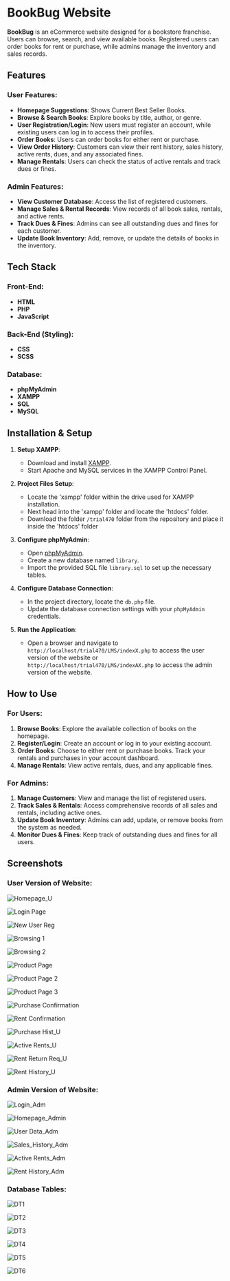 # BookBug Website

**BookBug** is an eCommerce website designed for a bookstore franchise. Users can browse, search, and view available books. Registered users can order books for rent or purchase, while admins manage the inventory and sales records.

## Features

### User Features:
- **Homepage Suggestions**: Shows Current Best Seller Books.
- **Browse & Search Books**: Explore books by title, author, or genre.
- **User Registration/Login**: New users must register an account, while existing users can log in to access their profiles.
- **Order Books**: Users can order books for either rent or purchase.
- **View Order History**: Customers can view their rent history, sales history, active rents, dues, and any associated fines.
- **Manage Rentals**: Users can check the status of active rentals and track dues or fines.

### Admin Features:
- **View Customer Database**: Access the list of registered customers.
- **Manage Sales & Rental Records**: View records of all book sales, rentals, and active rents.
- **Track Dues & Fines**: Admins can see all outstanding dues and fines for each customer.
- **Update Book Inventory**: Add, remove, or update the details of books in the inventory.

## Tech Stack

### Front-End:
- **HTML**
- **PHP**
- **JavaScript**

### Back-End (Styling):
- **CSS**
- **SCSS**

### Database:
- **phpMyAdmin**
- **XAMPP**
- **SQL**
- **MySQL**

## Installation & Setup

1. **Setup XAMPP**:
   - Download and install [XAMPP](https://www.apachefriends.org/index.html).
   - Start Apache and MySQL services in the XAMPP Control Panel.

2. **Project Files Setup**:
   - Locate the 'xampp' folder within the drive used for XAMPP installation.
   - Next head into the 'xampp' folder and locate the 'htdocs' folder.
   - Download the folder `/trial470` folder from the repository and place it inside the 'htdocs' folder

3. **Configure phpMyAdmin**:
   - Open [phpMyAdmin](http://localhost/phpmyadmin).
   - Create a new database named `library`.
   - Import the provided SQL file `library.sql` to set up the necessary tables.

4. **Configure Database Connection**:
   - In the project directory, locate the `db.php` file.
   - Update the database connection settings with your `phpMyAdmin` credentials.

5. **Run the Application**:
   - Open a browser and navigate to `http://localhost/trial470/LMS/indexX.php` to access the user version of the website or `http://localhost/trial470/LMS/indexAX.php` to access the admin version of the website.

## How to Use

### For Users:
1. **Browse Books**: Explore the available collection of books on the homepage.
2. **Register/Login**: Create an account or log in to your existing account.
3. **Order Books**: Choose to either rent or purchase books. Track your rentals and purchases in your account dashboard.
4. **Manage Rentals**: View active rentals, dues, and any applicable fines.

### For Admins:
1. **Manage Customers**: View and manage the list of registered users.
2. **Track Sales & Rentals**: Access comprehensive records of all sales and rentals, including active ones.
3. **Update Book Inventory**: Admins can add, update, or remove books from the system as needed.
4. **Monitor Dues & Fines**: Keep track of outstanding dues and fines for all users.

## Screenshots

### User Version of Website:
![Homepage_U](https://github.com/user-attachments/assets/32e8bc1a-8d4d-4f35-b5ec-e65cceff0890)

![Login Page](https://github.com/user-attachments/assets/de8ef0b4-972c-42ed-933e-7cdbb1ab0b96)

![New User Reg](https://github.com/user-attachments/assets/1d9c12d7-4e70-4927-b7cd-13d82c951c36)

![Browsing 1](https://github.com/user-attachments/assets/b508e29f-8c53-49f5-b319-499b5ea09db9)

![Browsing 2](https://github.com/user-attachments/assets/1d9ebda8-92ae-4448-9e57-50604eeb7ec5)

![Product Page](https://github.com/user-attachments/assets/e2015a09-a5e6-473e-83c4-425c7463e898)

![Product Page 2](https://github.com/user-attachments/assets/2ae16a69-0c56-4993-8fbb-b8afd08c6604)

![Product Page 3](https://github.com/user-attachments/assets/6095c761-338c-461c-900e-c9a2d268a868)

![Purchase Confirmation](https://github.com/user-attachments/assets/a695b07a-07c7-42ce-9b14-36493a41d9dd)

![Rent Confirmation](https://github.com/user-attachments/assets/a54c69ff-270a-4b03-9957-a31558b70729)

![Purchase Hist_U](https://github.com/user-attachments/assets/e67cb966-d60c-4306-a58e-a518497afa30)

![Active Rents_U](https://github.com/user-attachments/assets/6198f91f-960f-4b42-8821-983d583b1f1a)

![Rent Return Req_U](https://github.com/user-attachments/assets/8f93aae7-c63d-4ded-8362-327731fd64dd)

![Rent History_U](https://github.com/user-attachments/assets/b4edc3d0-d87d-4717-8384-b736a4d4b0bd)



### Admin Version of Website:
![Login_Adm](https://github.com/user-attachments/assets/5f1c4788-26e9-442d-bfc4-8e9d10d6a229)

![Homepage_Admin](https://github.com/user-attachments/assets/4870f020-0f37-4fb7-995b-e9f0c6ac04f3)

![User Data_Adm](https://github.com/user-attachments/assets/4800c592-9070-4a62-8735-ff6498bc5cfe)

![Sales_History_Adm](https://github.com/user-attachments/assets/74f6d054-54f8-417e-84b9-8cc4232dec7c)

![Active Rents_Adm](https://github.com/user-attachments/assets/1d2b21d2-b090-4a0f-bc1d-c0e213949ce5)

![Rent History_Adm](https://github.com/user-attachments/assets/448af926-8722-443c-a8f4-558824d3ad0b)



### Database Tables:
![DT1](https://github.com/user-attachments/assets/357b1afe-ed56-4dfa-b34d-b4ddf07502ad)

![DT2](https://github.com/user-attachments/assets/967b2d13-f81c-4205-a9aa-dd504e04c6ca)

![DT3](https://github.com/user-attachments/assets/f559dd99-c336-4b17-9896-cb73ff480797)

![DT4](https://github.com/user-attachments/assets/cdc93f04-3082-46b5-8561-554d0b3d8505)

![DT5](https://github.com/user-attachments/assets/49f12c4f-3526-47af-bec6-62c2edb8a9c8)

![DT6](https://github.com/user-attachments/assets/e08f9d0a-06a2-40c1-b057-22dbec418315)


